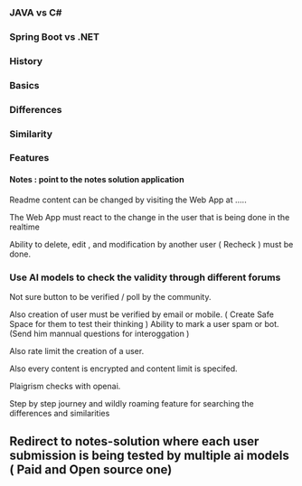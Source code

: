 ### JAVA vs C#

### Spring Boot vs .NET

### History

### Basics

### Differences

### Similarity

### Features

#### Notes : point to the notes solution application

Readme content can be changed by visiting the Web App at .....

The Web App must react to the change in the user that is being done in the realtime

Ability to delete, edit , and modification by another user ( Recheck ) must be done.

### Use AI models to check the validity through different forums

Not sure button to be verified / poll by the community.

Also creation of user must be verified by email or mobile.
( Create Safe Space for them to test their thinking )
Ability to mark a user spam or bot.(Send him mannual questions for interoggation )

Also rate limit the creation of a user.

Also every content is encrypted and content limit is specifed.

Plaigrism checks with openai.

Step by step journey and wildly roaming feature for searching the differences and similarities

## Redirect to notes-solution where each user submission is being tested by multiple ai models ( Paid and Open source one)